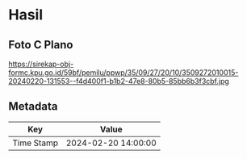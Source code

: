 # Hasil

## Foto C Plano

https://sirekap-obj-formc.kpu.go.id/59bf/pemilu/ppwp/35/09/27/20/10/3509272010015-20240220-131553--f4d400f1-b1b2-47e8-80b5-85bb6b3f3cbf.jpg


## Metadata

| Key        | Value               |
| ---------- | ------------------- |
| Time Stamp | 2024-02-20 14:00:00 |



